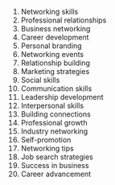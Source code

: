 1. Networking skills
2. Professional relationships
3. Business networking
4. Career development
5. Personal branding
6. Networking events
7. Relationship building
8. Marketing strategies
9. Social skills
10. Communication skills
11. Leadership development
12. Interpersonal skills
13. Building connections
14. Professional growth
15. Industry networking
16. Self-promotion
17. Networking tips
18. Job search strategies
19. Success in business
20. Career advancement
